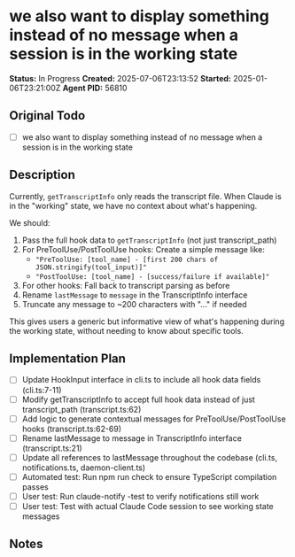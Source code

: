 # we also want to display something instead of no message when a session is in the working state

**Status:** In Progress
**Created:** 2025-07-06T23:13:52
**Started:** 2025-01-06T23:21:00Z
**Agent PID:** 56810

## Original Todo
- [ ] we also want to display something instead of no message when a session is in the working state

## Description
Currently, `getTranscriptInfo` only reads the transcript file. When Claude is in the "working" state, we have no context about what's happening.

We should:
1. Pass the full hook data to `getTranscriptInfo` (not just transcript_path)
2. For PreToolUse/PostToolUse hooks: Create a simple message like:
   - `"PreToolUse: [tool_name] - [first 200 chars of JSON.stringify(tool_input)]"`
   - `"PostToolUse: [tool_name] - [success/failure if available]"`
3. For other hooks: Fall back to transcript parsing as before
4. Rename `lastMessage` to `message` in the TranscriptInfo interface
5. Truncate any message to ~200 characters with "..." if needed

This gives users a generic but informative view of what's happening during the working state, without needing to know about specific tools.

## Implementation Plan
- [ ] Update HookInput interface in cli.ts to include all hook data fields (cli.ts:7-11)
- [ ] Modify getTranscriptInfo to accept full hook data instead of just transcript_path (transcript.ts:62)
- [ ] Add logic to generate contextual messages for PreToolUse/PostToolUse hooks (transcript.ts:62-69)
- [ ] Rename lastMessage to message in TranscriptInfo interface (transcript.ts:21)
- [ ] Update all references to lastMessage throughout the codebase (cli.ts, notifications.ts, daemon-client.ts)
- [ ] Automated test: Run npm run check to ensure TypeScript compilation passes
- [ ] User test: Run claude-notify -test to verify notifications still work
- [ ] User test: Test with actual Claude Code session to see working state messages

## Notes